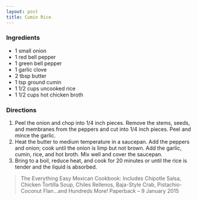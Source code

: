 ```yaml
---
layout: post
title: Cumin Rice
---
```

### Ingredients
- 1 small onion
- 1 red bell pepper
- 1 green bell pepper
- 1 garlic clove
- 2 tbsp butter
- 1 tsp ground cumin
- 1 1/2 cups uncooked rice
- 1 1/2 cups hot chicken broth

### Directions
1. Peel the onion and chop into 1/4 inch pieces. Remove the stems, seeds, and membranes from the peppers and cut into 1/4 inch pieces. Peel and mince the garlic.
2. Heat the butter to medium temperature in a saucepan. Add the peppers and onion; cook until the onion is limp but not brown. Add the garlic, cumin, rice, and hot broth. Mix well and cover the saucepan.
3. Bring to a boil, reduce heat, and cook for 20 minutes or until the rice is tender and the liquid is absorbed.

> The Everything Easy Mexican Cookbook: Includes Chipotle Salsa, Chicken Tortilla Soup, Chiles Rellenos, Baja-Style Crab, Pistachio-Coconut Flan...and Hundreds More! Paperback – 9 January 2015 